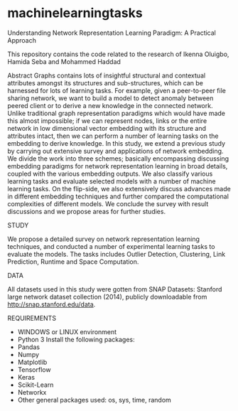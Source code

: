 # machinelearningtasks

Understanding Network Representation Learning Paradigm: A Practical Approach  

This repository contains the code related to the research of Ikenna Oluigbo, Hamida Seba and Mohammed Haddad

Abstract
Graphs contains lots of insightful structural and contextual attributes amongst its structures and sub-structures,
which can be harnessed for lots of learning tasks. For example, given a peer-to-peer file sharing network, we
want to build a model to detect anomaly between peered client or to derive a new knowledge in the connected
network. Unlike traditional graph representation paradigms which would have made this almost impossible; if
we can represent nodes, links or the entire network in low dimensional vector embedding with its structure and
attributes intact, then we can perform a number of learning tasks on the embedding to derive knowledge. In
this study, we extend a previous study by carrying out extensive survey and applications of network embedding.
We divide the work into three schemes; basically encompassing discussing embedding paradigms for network
representation learning in broad details, coupled with the various embedding outputs. We also classify various
learning tasks and evaluate selected models with a number of machine learning tasks. On the flip-side, we also
extensively discuss advances made in different embedding techniques and further compared the computational
complexities of different models. We conclude the survey with result discussions and we propose areas for further
studies.

STUDY

We propose a detailed survey on network representation learning techniques, and conducted a number of experimental learning tasks 
to evaluate the models. The tasks includes Outlier Detection, Clustering, Link Prediction, Runtime and Space Computation. 

DATA

All datasets used in this study were gotten from SNAP Datasets: Stanford large network dataset collection (2014), publicly 
downloadable from http://snap.stanford.edu/data.

REQUIREMENTS

 - WINDOWS or LINUX environment
 - Python 3
Install the following packages:
 - Pandas
 - Numpy
 - Matplotlib 
 - Tensorflow
 - Keras
 - Scikit-Learn
 - Networkx
 - Other general packages used: os, sys, time, random
